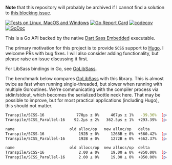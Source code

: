 **Note** that this repository will probably be archived if I cannot find a solution to [this blocking issue](https://github.com/bep/godartsass/issues/2).

[![Tests on Linux, MacOS and Windows](https://github.com/bep/godartsass/workflows/Test/badge.svg)](https://github.com/bep/godartsass/actions?query=workflow%3ATest)
[![Go Report Card](https://goreportcard.com/badge/github.com/bep/godartsass)](https://goreportcard.com/report/github.com/bep/godartsass)
[![codecov](https://codecov.io/gh/bep/godartsass/branch/main/graph/badge.svg?token=OWZ9RCAYWO)](https://codecov.io/gh/bep/godartsass)
[![GoDoc](https://godoc.org/github.com/bep/godartsass?status.svg)](https://godoc.org/github.com/bep/godartsass)

This is a Go API backed by the native [Dart Sass Embedded](https://github.com/sass/dart-sass-embedded) executable.

The primary motivation for this project is to provide `SCSS` support to [Hugo](https://gohugo.io/). I welcome PRs with bug fixes. I will also consider adding functionality, but please raise an issue discussing it first.

For LibSass bindings in Go, see [GoLibSass](https://github.com/bep/golibsass).

The benchmark below compares [GoLibSass](https://github.com/bep/golibsass) with this library. This is almost twice as fast when running single-threaded, but slower when running with multiple Goroutines. We're communicating with the compiler process via stdin/stdout, which becomes the serialized bottle neck here. That may be possible to improve, but for most practical applications (including Hugo), this should not matter.

```bash
Transpile/SCSS-16              770µs ± 0%     467µs ± 1%   -39.36%  (p=0.029 n=4+4)
Transpile/SCSS_Parallel-16    92.2µs ± 2%   362.5µs ± 1%  +293.39%  (p=0.029 n=4+4)

name                        old alloc/op   new alloc/op   delta
Transpile/SCSS-16               192B ± 0%     1268B ± 0%  +560.42%  (p=0.029 n=4+4)
Transpile/SCSS_Parallel-16      192B ± 0%     1272B ± 0%  +562.37%  (p=0.029 n=4+4)

name                        old allocs/op  new allocs/op  delta
Transpile/SCSS-16               2.00 ± 0%     19.00 ± 0%  +850.00%  (p=0.029 n=4+4)
Transpile/SCSS_Parallel-16      2.00 ± 0%     19.00 ± 0%  +850.00%  (p=0.029 n=4+4)
```

